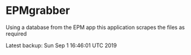 # EPMgrabber
Using a database from the EPM app this application scrapes the files as required


Latest backup: Sun Sep 1 16:46:01 UTC 2019
